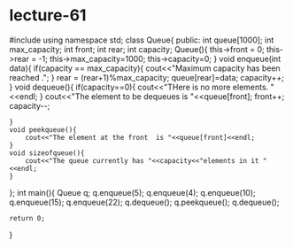 # lecture-61
#include <iostream>
using namespace std;
class Queue{
    public:
    int queue[1000];
    int max_capacity;
    int front;
    int rear;
    int capacity;
    Queue(){
       this->front = 0;
       this->rear = -1;
       this->max_capacity=1000;
       this->capacity=0;
    }
    void enqueue(int data){
        if(capacity == max_capacity){
            cout<<"Maximum capacity has been reached .";
        }
        rear = (rear+1)%max_capacity;
        queue[rear]=data;
        capacity++;
    }
    void dequeue(){
        if(capacity==0){
            cout<<"THere is no more elements. "<<endl;
        }
        cout<<"The element to be dequeues is "<<queue[front];
        front++;
        capacity--;
        
    }
    void peekqueue(){
        cout<<"The element at the front  is "<<queue[front]<<endl;
    }
    void sizeofqueue(){
        cout<<"The queue currently has "<<capacity<<"elements in it "<<endl;
    }
};
int main(){
    Queue q;
    q.enqueue(5);
    q.enqueue(4);
    q.enqueue(10);
    q.enqueue(15);
    q.enqueue(22);
    q.dequeue();
    q.peekqueue();
    q.dequeue();

    return 0;

}
